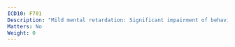 ```yaml
---
ICD10: F701
Description: "Mild mental retardation: Significant impairment of behaviour requiring attention or treatment"
Matters: No
Weight: 0
---
```


